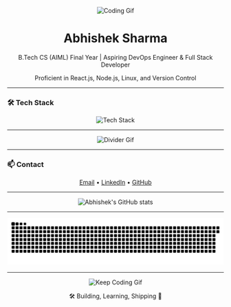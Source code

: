 <!-- Header GIF -->
<p align="center">
  <img src="https://media.giphy.com/media/qgQUggAC3Pfv687qPC/giphy.gif" width="400" alt="Coding Gif">
</p>

<!-- Profile Header -->
<h1 align="center">Abhishek Sharma</h1>
<p align="center">B.Tech CS (AIML) Final Year | Aspiring DevOps Engineer & Full Stack Developer</p>
<p align="center">Proficient in React.js, Node.js, Linux, and Version Control</p>

---

<!-- Tech Stack -->
### 🛠️ Tech Stack

<p align="center">
  <img src="https://skillicons.dev/icons?i=react,nodejs,linux,git,github,js,html,css,python,docker" alt="Tech Stack" />
</p>

---

<!-- GIF Divider -->
<p align="center">
  <img src="https://media.giphy.com/media/Ll22OhMLAlVDb8UQWe/giphy.gif" width="250" alt="Divider Gif">
</p>

---

<!-- Contact Section -->
### 📫 Contact

<p align="center">
  <a href="mailto:abhisheksharma12891@gmail.com">Email</a> •
  <a href="https://www.linkedin.com/in/abhishek12891/">LinkedIn</a> •
  <a href="https://github.com/abhisheksharma12891">GitHub</a>
</p>

---

<!-- GitHub Stats -->
<p align="center">
  <img src="https://github-readme-stats.vercel.app/api?username=abhisheksharma12891&show_icons=true&hide_title=true&hide_border=true&theme=transparent" alt="Abhishek's GitHub stats" />
</p>

---

<!-- Snake -->
<p align="center">
  <img src="https://raw.githubusercontent.com/abhisheksharma12891/abhisheksharma12891/output/github-snake.svg" alt="Snake animation" />
</p>

---

<!-- Footer GIF -->
<p align="center">
  <img src="https://media.giphy.com/media/3o7aCTfyhYawdOXcFW/giphy.gif" width="300" alt="Keep Coding Gif">
</p>

<p align="center">🛠️ Building, Learning, Shipping 🚀</p>
